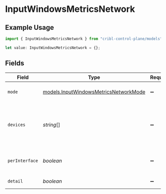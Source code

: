 # InputWindowsMetricsNetwork

## Example Usage

```typescript
import { InputWindowsMetricsNetwork } from "cribl-control-plane/models";

let value: InputWindowsMetricsNetwork = {};
```

## Fields

| Field                                                                                     | Type                                                                                      | Required                                                                                  | Description                                                                               |
| ----------------------------------------------------------------------------------------- | ----------------------------------------------------------------------------------------- | ----------------------------------------------------------------------------------------- | ----------------------------------------------------------------------------------------- |
| `mode`                                                                                    | [models.InputWindowsMetricsNetworkMode](../models/inputwindowsmetricsnetworkmode.md)      | :heavy_minus_sign:                                                                        | Select the level of details for network metrics                                           |
| `devices`                                                                                 | *string*[]                                                                                | :heavy_minus_sign:                                                                        | Network interfaces to include/exclude. All interfaces are included if this list is empty. |
| `perInterface`                                                                            | *boolean*                                                                                 | :heavy_minus_sign:                                                                        | Generate separate metrics for each interface                                              |
| `detail`                                                                                  | *boolean*                                                                                 | :heavy_minus_sign:                                                                        | Generate full network metrics                                                             |